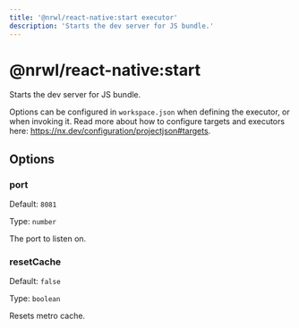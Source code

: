 ```yaml
---
title: '@nrwl/react-native:start executor'
description: 'Starts the dev server for JS bundle.'
---
```


# @nrwl/react-native:start

Starts the dev server for JS bundle.

Options can be configured in `workspace.json` when defining the executor, or when invoking it. Read more about how to configure targets and executors here: https://nx.dev/configuration/projectjson#targets.

## Options

### port

Default: `8081`

Type: `number`

The port to listen on.

### resetCache

Default: `false`

Type: `boolean`

Resets metro cache.
